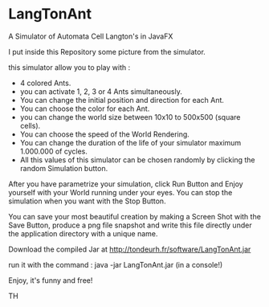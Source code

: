 # LangTonAnt
A Simulator of Automata Cell Langton's in JavaFX


 I put inside this Repository some picture from the simulator.

this simulator allow you to play with :
- 4 colored Ants.
- you can activate 1, 2, 3 or 4 Ants simultaneously.
- You can change the initial position and direction for each Ant.
- You can choose the color for each Ant.
- you can change the world size between 10x10 to 500x500 (square cells).
- You can choose the speed of the World Rendering.
- You can change the duration of the life of your simulator maximum 1.000.000 of cycles.
- All this values of this simulator can be chosen randomly by clicking the random Simulation button.

After you have parametrize your simulation, click Run Button and Enjoy yourself with your World running under your eyes.
You can stop the simulation when you want with the Stop Button.

You can save your most beautiful creation by making a Screen Shot with the Save Button, produce a png file  snapshot and write this file directly under the application directory with a unique name.

Download the compiled Jar at http://tondeurh.fr/software/LangTonAnt.jar

run it with the command : java -jar LangTonAnt.jar (in a console!)

Enjoy, it's funny and free!

TH
